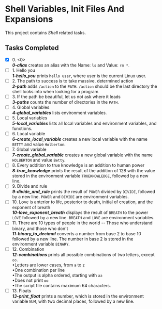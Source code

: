 # Shell Variables, Init Files And Expansions

This project contains _Shell_ related tasks.

## Tasks Completed

+ [x] 0\. &lt;0&gt;<br/>_**0-alias**_ creates an alias with the Name: `ls` and Value: `rm *`.
+ [ ] 1\. Hello you<br/>_**1-hello_you**_ prints `hello user`, where user is the current Linux user.
+ [ ] 2\. The path to success is to take massive, determined action<br/>_**2-path**_ adds `/action` to the `PATH`. `/action` should be the last directory the shell looks into when looking for a program.
+ [ ] 3\. If the path be beautiful, let us not ask where it leads<br/>_**3-paths**_ counts the number of directories in the `PATH`.
+ [ ] 4\. Global variables<br/>_**4-global_variables**_ lists environment variables.
+ [ ] 5\. Local variables<br/>_**5-local_variables**_ lists all local variables and environment variables, and functions.
+ [ ] 6\. Local variable<br/>_**6-create_local_variable**_ creates a new local variable with the name `BETTY` and value `Holberton`.
+ [ ] 7\. Global variable<br/>_**7-create_global_variable**_ creates a new global variable with the name `HOLBERTON` and value `Betty`.
+ [ ] 8\. Every addition to true knowledge is an addition to human power<br/>_**8-true_knowledge**_ prints the result of the addition of 128 with the value stored in the environment variable `TRUEKNOWLEDGE`, followed by a new line.
+ [ ] 9\. Divide and rule<br/>_**9-divide_and_rule**_ prints the result of `POWER` divided by `DIVIDE`, followed by a new line. `POWER` and `DIVIDE` are environment variables.
+ [ ] 10\. Love is anterior to life, posterior to death, initial of creation, and the exponent of breath<br/>_**10-love_exponent_breath**_ displays the result of `BREATH` to the power `LOVE` followed by a new line. `BREATH` and `LOVE` are environment variables.
+ [ ] 11\. There are 10 types of people in the world -- Those who understand binary, and those who don't<br/>_**11-binary_to_decimal**_ converts a number from base 2 to base 10 followed by a new line. The number in base 2 is stored in the environment variable `BINARY`.
+ [ ] 12\. Combination<br/>_**12-combinations**_ prints all possible combinations of two letters, except `oo`.<br/>    &bullet;Letters are lower cases, from `a` to `z`<br/>    &bullet;One combination per line<br/>    &bullet;The output is alpha ordered, starting with `aa`<br/>    &bullet;Does not print `oo`<br/>    &bullet;The script file contains maximum 64 characters.
+ [ ] 13\. Floats<br/>_**13-print_float**_ prints a number, which is stored in the environment variable `NUM`, with two decimal places, followed by a new line.
